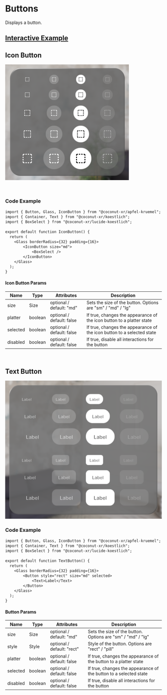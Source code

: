 # Buttons

Displays a button.

## [Interactive Example](https://coconut-xr.github.io/apfel-kruemel/#/buttons)  

## Icon Button

![Icon Buttons](images/iconButtons.png)

<br>

### Code Example

```tsx
import { Button, Glass, IconButton } from "@coconut-xr/apfel-kruemel";
import { Container, Text } from "@coconut-xr/koestlich";
import { BoxSelect } from "@coconut-xr/lucide-koestlich";

export default function IconButton() {
  return (
    <Glass borderRadius={32} padding={16}>
        <IconButton size="md">
            <BoxSelect />
        </IconButton>
    </Glass>
  );
}
```

#### Icon Button Params

| Name   | Type    | Attributes               | Description        |
|------- |-------- |------------------------- |------------------- |
| size  | Size  | optional / default: "md"  | Sets the size of the button. Options are "sm" / "md" / "lg" |
| platter  | boolean  | optional / default: false  | If true, changes the appearance of the icon button to a platter state   |
| selected  | boolean  | optional / default: false  | If true, changes the appearance of the icon button to a selected state |
| disabled  | boolean  | optional / default: false  | If true, disable all interactions for the button |

<br>

## Text Button

![Buttons](images/labelButton.png)

### Code Example

```tsx
import { Button, Glass, IconButton } from "@coconut-xr/apfel-kruemel";
import { Container, Text } from "@coconut-xr/koestlich";
import { BoxSelect } from "@coconut-xr/lucide-koestlich";

export default function TextButton() {
  return (
    <Glass borderRadius={32} padding={16}>
        <Button style="rect" size="md" selected>
            <Text>Label</Text>
        </Button>
    </Glass>
  );
}
```

#### Button Params

| Name   | Type    | Attributes               | Description        |
|------- |-------- |------------------------- |------------------- |
| size  | Size  | optional / default: "md"  | Sets the size of the button. Options are "sm" / "md" / "lg" |
| style  | Style  | optional / default: "rect"  | Style of the button. Options are "rect" / "pill"  |
| platter  | boolean  | optional / default: false  | If true, changes the appearance of the button to a platter state   |
| selected  | boolean  | optional / default: false  | If true, changes the appearance of the button to a selected state |
| disabled  | boolean  | optional / default: false  | If true, disable all interactions for the button |
